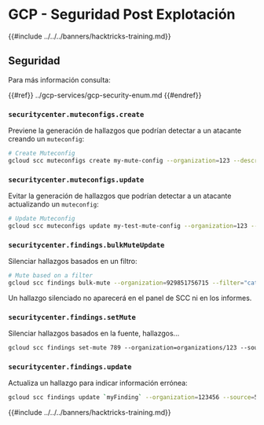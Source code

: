# GCP - Seguridad Post Explotación

{{#include ../../../banners/hacktricks-training.md}}

## Seguridad

Para más información consulta:

{{#ref}}
../gcp-services/gcp-security-enum.md
{{#endref}}

### `securitycenter.muteconfigs.create`

Previene la generación de hallazgos que podrían detectar a un atacante creando un `muteconfig`:
```bash
# Create Muteconfig
gcloud scc muteconfigs create my-mute-config --organization=123 --description="This is a test mute config" --filter="category=\"XSS_SCRIPTING\""
```
### `securitycenter.muteconfigs.update`

Evitar la generación de hallazgos que podrían detectar a un atacante actualizando un `muteconfig`:
```bash
# Update Muteconfig
gcloud scc muteconfigs update my-test-mute-config --organization=123 --description="This is a test mute config" --filter="category=\"XSS_SCRIPTING\""
```
### `securitycenter.findings.bulkMuteUpdate`

Silenciar hallazgos basados en un filtro:
```bash
# Mute based on a filter
gcloud scc findings bulk-mute --organization=929851756715 --filter="category=\"XSS_SCRIPTING\""
```
Un hallazgo silenciado no aparecerá en el panel de SCC ni en los informes.

### `securitycenter.findings.setMute`

Silenciar hallazgos basados en la fuente, hallazgos...
```bash
gcloud scc findings set-mute 789 --organization=organizations/123 --source=456 --mute=MUTED
```
### `securitycenter.findings.update`

Actualiza un hallazgo para indicar información errónea:
```bash
gcloud scc findings update `myFinding` --organization=123456 --source=5678 --state=INACTIVE
```
{{#include ../../../banners/hacktricks-training.md}}
